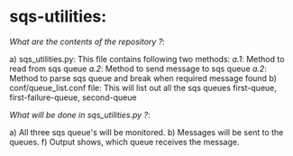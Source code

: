 # sqs-utilities:

_What are the contents of the repository ?_:


a) sqs_utilities.py: This file contains following two methods:
_a.1_: Method to read from sqs queue
_a.2_: Method to send message to sqs queue
_a.2_: Method to parse sqs queue and break when required message found
b) conf/queue_list.conf file: This will list out all the sqs queues first-queue, first-failure-queue, second-queue


_What will be done in sqs_utilities.py ?_:


a) All three sqs queue's will be monitored.
b) Messages will be sent to the queues.
f) Output shows, which queue receives the message.
